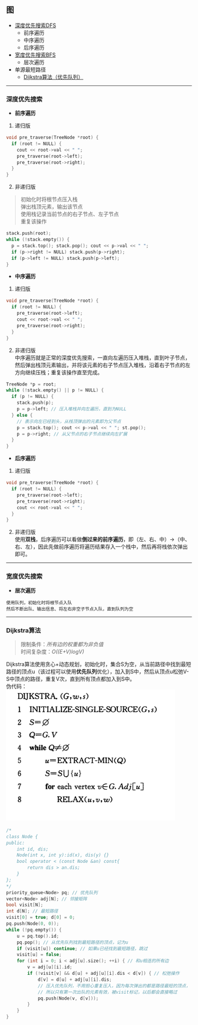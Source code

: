 ## 图
+ [深度优先搜索DFS](#深度优先搜索)
  * 前序遍历
  * 中序遍历
  * 后序遍历
+ [宽度优先搜索BFS](#宽度优先搜索)
  * 层次遍历
+ 单源最短路径
  * [Dijkstra算法（优先队列）](#Dijkstra算法)

***
### 深度优先搜索
* **前序遍历**
1. 递归版
```cpp
void pre_traverse(TreeNode *root) {
  if (root != NULL) {
    cout << root->val << " ";
    pre_traverse(root->left);
    pre_traverse(root->right);
  }
}
```
2. 非递归版
> 初始化时将根节点压入栈  
弹出栈顶元素，输出该节点  
使用栈记录当前节点的右子节点、左子节点  
重复该操作  
```cpp
stack.push(root);
while (!stack.empty()) {
  p = stack.top(); stack.pop(); cout << p->val << " ";
  if (p->right != NULL) stack.push(p->right);
  if (p->left != NULL) stack.push(p->left);
}
```
* **中序遍历**
1. 递归版
```cpp
void pre_traverse(TreeNode *root) {
  if (root != NULL) {
    pre_traverse(root->left);
    cout << root->val << " ";
    pre_traverse(root->right);
  }
}
```
2. 非递归版  
中序遍历就是正常的深度优先搜索，一直向左遍历压入堆栈，直到叶子节点，然后弹出栈顶元素输出，并将该元素的右子节点压入堆栈，沿着右子节点的左方向继续压栈；重复该操作直至完成。
```cpp
TreeNode *p = root;
while (!stack.empty() || p != NULL) {
  if (p != NULL) {
    stack.push(p);
    p = p->left; // 压入堆栈并向左遍历，直到为NULL
  } else {
    // 表示向左已经到头，从栈顶弹出的元素即为父节点
    p = stack.top(); cout << p->val << " "; st.pop();
    p = p->right; // 从父节点的右子节点继续向左扩展
  }
}
```
* **后序遍历**
1. 递归版
```cpp
void pre_traverse(TreeNode *root) {
  if (root != NULL) {
    pre_traverse(root->left);
    pre_traverse(root->right);
    cout << root->val << " ";
  }
}
```
2. 非递归版  
使用**双栈**，后序遍历可以看做**倒过来的前序遍历**，即（左、右、中）->（中、右、左），因此先做前序遍历将遍历结果存入一个栈中，然后再将栈依次弹出即可。
***
### 宽度优先搜索
* **层次遍历**
```
使用队列，初始化时将根节点入队  
然后不断出队、输出信息、将左右非空子节点入队，直到队列为空
```
***
### Dijkstra算法
> 限制条件：*所有边的权重都为非负值*  
时间复杂度：*O((E+V)logV)*

Dijkstra算法使用贪心+动态规划，初始化时，集合S为空，从当前路径中找到最短路径的顶点u（该过程可以使用**优先队列**优化），加入到S中，然后从顶点u松弛V-S中顶点的路径，重复V次，直到所有顶点都加入到S中。  
伪代码：  
![伪代码](/algorithm/Graph/dijkstra_priority_queue.png)
```cpp
/*
class Node {
public:
    int id, dis;
    Node(int x, int y):id(x), dis(y) {}
    bool operator < (const Node &an) const{
        return dis > an.dis;
    }
};
*/
priority_queue<Node> pq; // 优先队列
vector<Node> adj[N]; // 邻接矩阵
bool visit[N]; 
int d[N]; // 最短路径
visit[0] = true; d[0] = 0;
pq.push(Node(0, 0));
while (!pq.empty()) {
    u = pq.top().id;
    pq.pop(); // 从优先队列找到最短路径的顶点，记为u
    if (visit[u]) continue; // 如果u已经找到最短路径，跳过
    visit[u] = false;
    for (int i = 0; i < adj[u].size(); ++i) { // 和u相连的所有边
        v = adj[u][i].id;
        if (!visit[v] && d[u] + adj[u][i].dis < d[v]) { // 松弛操作
            d[v] = d[u] + adj[u][i].dis;
            // 压入优先队列，不用担心重复压入，因为每次弹出的都是路径最短的顶点，
            // 所以只有第一次出队的元素有效，被visit标记，以后都会直接略过
            pq.push(Node(v, d[v])); 
        }
    }
}
```
